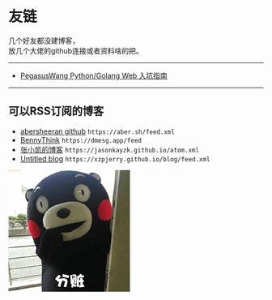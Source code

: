 # 友链

几个好友都没建博客，  
放几个大佬的github连接或者资料啥的把。  

---

* [PegasusWang Python/Golang Web 入坑指南](https://github.com/PegasusWang/python-web-guide)

---

## 可以RSS订阅的博客

* [abersheeran github](https://github.com/abersheeran) `https://aber.sh/feed.xml`
* [BennyThink](https://dmesg.app/) `https://dmesg.app/feed`
* [张小凯的博客](https://github.com/JasonkayZK) `https://jasonkayzk.github.io/atom.xml`
* [Untitled blog](https://github.com/xzpjerry) `https://xzpjerry.github.io/blog/feed.xml`

![.](./images/2021-05-13-12-14-07.png)
